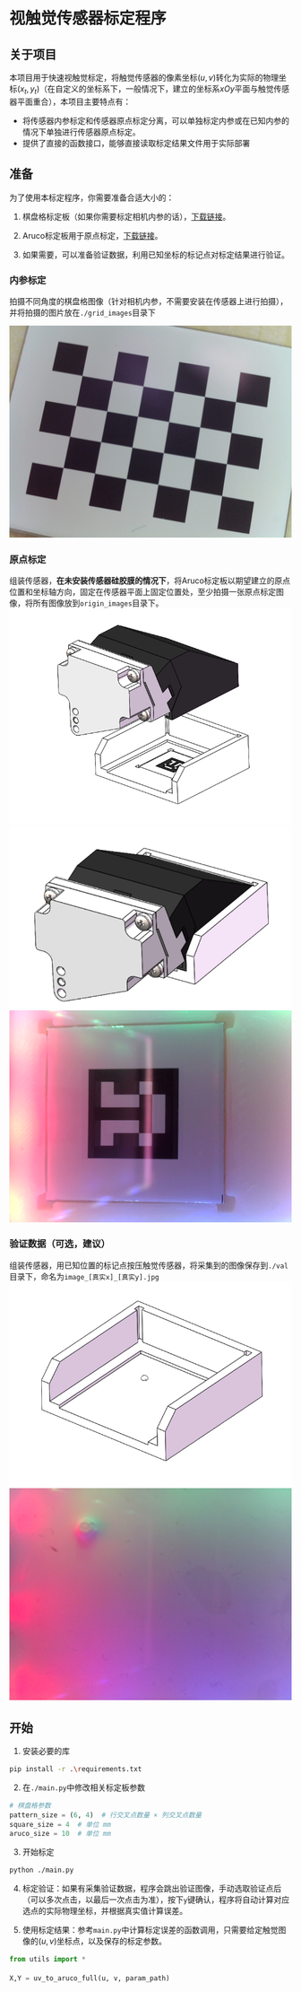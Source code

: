 # 视触觉传感器标定程序

## 关于项目

本项目用于快速视触觉标定，将触觉传感器的像素坐标$(u,v)$转化为实际的物理坐标$(x_t,y_t)$（在自定义的坐标系下，一般情况下，建立的坐标系$xOy$平面与触觉传感器平面重合），本项目主要特点有：
* 将传感器内参标定和传感器原点标定分离，可以单独标定内参或在已知内参的情况下单独进行传感器原点标定。
* 提供了直接的函数接口，能够直接读取标定结果文件用于实际部署

## 准备

为了使用本标定程序，你需要准备合适大小的：
1. 棋盘格标定板（如果你需要标定相机内参的话），[下载链接](https://calib.io/pages/camera-calibration-pattern-generator)。

2. Aruco标定板用于原点标定，[下载链接](https://chev.me/arucogen/)。

3. 如果需要，可以准备验证数据，利用已知坐标的标记点对标定结果进行验证。
   
### 内参标定

拍摄不同角度的棋盘格图像（针对相机内参，不需要安装在传感器上进行拍摄），并将拍摄的图片放在`./grid_images`目录下

![不同角度的棋盘格图片](./grid_images/WIN_20250427_14_33_02_Pro.jpg)


### 原点标定
组装传感器，**在未安装传感器硅胶膜的情况下**，将Aruco标定板以期望建立的原点位置和坐标轴方向，固定在传感器平面上固定位置处，至少拍摄一张原点标定图像，将所有图像放到`origin_images`目录下。
![alt text](./doc_images/image.png)
![alt text](./doc_images/image-1.png)
![alt text](./origin_images/WIN_20250428_13_03_35_Pro.jpg)


### 验证数据（可选，建议）

组装传感器，用已知位置的标记点按压触觉传感器，将采集到的图像保存到`./val`目录下，命名为`image_[真实x]_[真实y].jpg`
![alt text](./doc_images/image-2.png)
![alt text](./val/image_5_-7.jpg)

## 开始
1. 安装必要的库
```bash
pip install -r .\requirements.txt
```
2. 在`./main.py`中修改相关标定板参数

``` python
# 棋盘格参数
pattern_size = (6, 4)  # 行交叉点数量 × 列交叉点数量
square_size = 4  # 单位 mm
aruco_size = 10  # 单位 mm

```

3. 开始标定
```bash
python ./main.py
```

4. 标定验证：如果有采集验证数据，程序会跳出验证图像，手动选取验证点后（可以多次点击，以最后一次点击为准），按下`y`键确认，程序将自动计算对应选点的实际物理坐标，并根据真实值计算误差。

5. 使用标定结果：参考`main.py`中计算标定误差的函数调用，只需要给定触觉图像的$(u,v)$坐标点，以及保存的标定参数。
```python
from utils import *

X,Y = uv_to_aruco_full(u, v, param_path)
```

